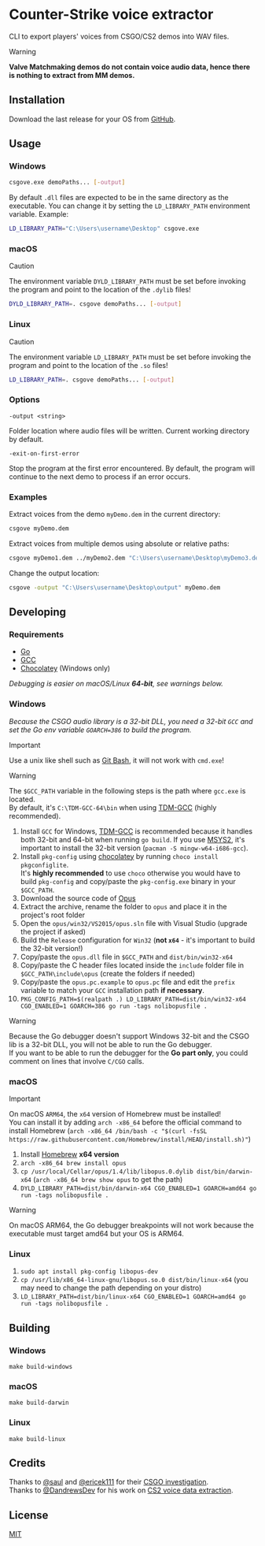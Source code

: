 # Counter-Strike voice extractor

CLI to export players' voices from CSGO/CS2 demos into WAV files.

> [!WARNING]  
> **Valve Matchmaking demos do not contain voice audio data, hence there is nothing to extract from MM demos.**

## Installation

Download the last release for your OS from [GitHub](https://github.com/akiver/csgo-voice-extractor/releases/latest).

## Usage

### Windows

```bash
csgove.exe demoPaths... [-output]
```

By default `.dll` files are expected to be in the same directory as the executable.
You can change it by setting the `LD_LIBRARY_PATH` environment variable. Example:

```bash
LD_LIBRARY_PATH="C:\Users\username\Desktop" csgove.exe
```

### macOS

> [!CAUTION]  
> The environment variable `DYLD_LIBRARY_PATH` must be set before invoking the program and point to the location of the `.dylib` files!

```bash
DYLD_LIBRARY_PATH=. csgove demoPaths... [-output]
```

### Linux

> [!CAUTION]  
> The environment variable `LD_LIBRARY_PATH` must be set before invoking the program and point to the location of the `.so` files!

```bash
LD_LIBRARY_PATH=. csgove demoPaths... [-output]
```

### Options

`-output <string>`

Folder location where audio files will be written. Current working directory by default.

`-exit-on-first-error`

Stop the program at the first error encountered. By default, the program will continue to the next demo to process if an error occurs.

### Examples

Extract voices from the demo `myDemo.dem` in the current directory:

```bash
csgove myDemo.dem
```

Extract voices from multiple demos using absolute or relative paths:

```bash
csgove myDemo1.dem ../myDemo2.dem "C:\Users\username\Desktop\myDemo3.dem"
```

Change the output location:

```bash
csgove -output "C:\Users\username\Desktop\output" myDemo.dem
```

## Developing

### Requirements

- [Go](https://go.dev/)
- [GCC](https://gcc.gnu.org/)
- [Chocolatey](https://chocolatey.org/) (Windows only)

_Debugging is easier on macOS/Linux **64-bit**, see warnings below._

### Windows

_Because the CSGO audio library is a 32-bit DLL, you need a 32-bit `GCC` and set the Go env variable `GOARCH=386` to build the program._

> [!IMPORTANT]  
> Use a unix like shell such as [Git Bash](https://git-scm.com/), it will not work with `cmd.exe`!

> [!WARNING]  
> The `$GCC_PATH` variable in the following steps is the path where `gcc.exe` is located.  
> By default, it's `C:\TDM-GCC-64\bin` when using [TDM-GCC](https://jmeubank.github.io/tdm-gcc/) (highly recommended).

1. Install `GCC` for Windows, [TDM-GCC](https://jmeubank.github.io/tdm-gcc/) is recommended because it handles both 32-bit and 64-bit when running `go build`.
   If you use [MSYS2](https://www.msys2.org/), it's important to install the 32-bit version (`pacman -S mingw-w64-i686-gcc`).
2. Install `pkg-config` using [chocolatey](https://chocolatey.org/) by running `choco install pkgconfiglite`.  
   It's **highly recommended** to use `choco` otherwise you would have to build `pkg-config` and copy/paste the `pkg-config.exe` binary in your `$GCC_PATH`.
3. Download the source code of [Opus](https://opus-codec.org/downloads/)
4. Extract the archive, rename the folder to `opus` and place it in the project's root folder
5. Open the `opus/win32/VS2015/opus.sln` file with Visual Studio (upgrade the project if asked)
6. Build the `Release` configuration for `Win32` (**not `x64`** - it's important to build the 32-bit version!)
7. Copy/paste the `opus.dll` file in `$GCC_PATH` and `dist/bin/win32-x64`
8. Copy/paste the C header files located inside the `include` folder file in `$GCC_PATH\include\opus` (create the folders if needed)
9. Copy/paste the `opus.pc.example` to `opus.pc` file and edit the `prefix` variable to match your `GCC` installation path **if necessary**.
10. `PKG_CONFIG_PATH=$(realpath .) LD_LIBRARY_PATH=dist/bin/win32-x64 CGO_ENABLED=1 GOARCH=386 go run -tags nolibopusfile .`

> [!WARNING]  
> Because the Go debugger doesn't support Windows 32-bit and the CSGO lib is a 32-bit DLL, you will not be able to run the Go debugger.  
> If you want to be able to run the debugger for the **Go part only**, you could comment on lines that involve `C/CGO` calls.

### macOS

> [!IMPORTANT]  
> On macOS `ARM64`, the `x64` version of Homebrew must be installed!  
> You can install it by adding `arch -x86_64` before the official command to install Homebrew (`arch -x86_64 /bin/bash -c "$(curl -fsSL https://raw.githubusercontent.com/Homebrew/install/HEAD/install.sh)"`)

1. Install [Homebrew](https://brew.sh) **x64 version**
2. `arch -x86_64 brew install opus`
3. `cp /usr/local/Cellar/opus/1.4/lib/libopus.0.dylib dist/bin/darwin-x64` (`arch -x86_64 brew show opus` to get the path)
4. `DYLD_LIBRARY_PATH=dist/bin/darwin-x64 CGO_ENABLED=1 GOARCH=amd64 go run -tags nolibopusfile .`

> [!WARNING]  
> On macOS ARM64, the Go debugger breakpoints will not work because the executable must target amd64 but your OS is ARM64.

### Linux

1. `sudo apt install pkg-config libopus-dev`
2. `cp /usr/lib/x86_64-linux-gnu/libopus.so.0 dist/bin/linux-x64` (you may need to change the path depending on your distro)
3. `LD_LIBRARY_PATH=dist/bin/linux-x64 CGO_ENABLED=1 GOARCH=amd64 go run -tags nolibopusfile .`

## Building

### Windows

`make build-windows`

### macOS

`make build-darwin`

### Linux

`make build-linux`

## Credits

Thanks to [@saul](https://github.com/saul) and [@ericek111](https://github.com/ericek111) for their [CSGO investigation](https://github.com/saul/demofile/issues/83#issuecomment-1207437098).  
Thanks to [@DandrewsDev](https://github.com/DandrewsDev) for his work on [CS2 voice data extraction](https://github.com/DandrewsDev/CS2VoiceData).

## License

[MIT](https://github.com/akiver/csgo-voice-extractor/blob/main/LICENSE)
